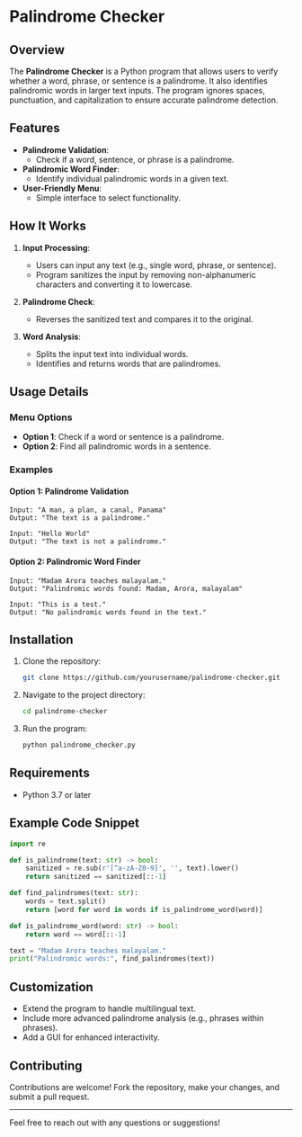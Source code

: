 # Palindrome Checker

## Overview

The **Palindrome Checker** is a Python program that allows users to verify whether a word, phrase, or sentence is a palindrome. It also identifies palindromic words in larger text inputs. The program ignores spaces, punctuation, and capitalization to ensure accurate palindrome detection.

## Features

- **Palindrome Validation**:
  - Check if a word, sentence, or phrase is a palindrome.
- **Palindromic Word Finder**:
  - Identify individual palindromic words in a given text.
- **User-Friendly Menu**:
  - Simple interface to select functionality.

## How It Works

1. **Input Processing**:
   - Users can input any text (e.g., single word, phrase, or sentence).
   - Program sanitizes the input by removing non-alphanumeric characters and converting it to lowercase.

2. **Palindrome Check**:
   - Reverses the sanitized text and compares it to the original.

3. **Word Analysis**:
   - Splits the input text into individual words.
   - Identifies and returns words that are palindromes.

## Usage Details

### Menu Options

- **Option 1**: Check if a word or sentence is a palindrome.
- **Option 2**: Find all palindromic words in a sentence.

### Examples

#### Option 1: Palindrome Validation
```
Input: "A man, a plan, a canal, Panama"
Output: "The text is a palindrome."

Input: "Hello World"
Output: "The text is not a palindrome."
```

#### Option 2: Palindromic Word Finder
```
Input: "Madam Arora teaches malayalam."
Output: "Palindromic words found: Madam, Arora, malayalam"

Input: "This is a test."
Output: "No palindromic words found in the text."
```

## Installation

1. Clone the repository:
   ```bash
   git clone https://github.com/yourusername/palindrome-checker.git
   ```
2. Navigate to the project directory:
   ```bash
   cd palindrome-checker
   ```
3. Run the program:
   ```bash
   python palindrome_checker.py
   ```

## Requirements

- Python 3.7 or later

## Example Code Snippet

```python
import re

def is_palindrome(text: str) -> bool:
    sanitized = re.sub(r'[^a-zA-Z0-9]', '', text).lower()
    return sanitized == sanitized[::-1]

def find_palindromes(text: str):
    words = text.split()
    return [word for word in words if is_palindrome_word(word)]

def is_palindrome_word(word: str) -> bool:
    return word == word[::-1]

text = "Madam Arora teaches malayalam."
print("Palindromic words:", find_palindromes(text))
```

## Customization

- Extend the program to handle multilingual text.
- Include more advanced palindrome analysis (e.g., phrases within phrases).
- Add a GUI for enhanced interactivity.

## Contributing

Contributions are welcome! Fork the repository, make your changes, and submit a pull request.


---

Feel free to reach out with any questions or suggestions!
